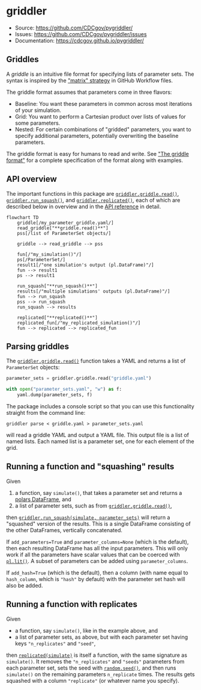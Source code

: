 # griddler

- Source: <https://github.com/CDCgov/pygriddler/>
- Issues: <https://github.com/CDCgov/pygriddler/issues>
- Documentation: <https://cdcgov.github.io/pygriddler/>

## Griddles

A _griddle_ is an intuitive file format for specifying lists of parameter sets. The syntax is inspired by the ["matrix" strategy](https://docs.github.com/en/actions/using-workflows/workflow-syntax-for-github-actions#jobsjob_idstrategymatrix) in GitHub Workflow files.

The griddle format assumes that parameters come in three flavors:

- Baseline: You want these parameters in common across most iterations of your simulation.
- Grid: You want to perform a Cartesian product over lists of values for some parameters.
- Nested: For certain combinations of "gridded" parameters, you want to specify additional parameters, potentially overwriting the baseline parameters.

The griddle format is easy for humans to read and write. See ["The griddle format"](griddle.md) for a complete specification of the format along with examples.

## API overview

The important functions in this package are [`griddler.griddle.read()`](reference.md#griddler.griddle.read), [`griddler.run_squash()`](reference.md#griddler.run_squash), and [`griddler.replicated()`](reference.md#griddler.replicated), each of which are described below in overview and in the [API reference](reference.md) in detail.

```mermaid
flowchart TD
    griddle[/my_parameter_griddle.yaml/]
    read_griddle["**griddle.read()**"]
    pss[/list of ParameterSet objects/]

    griddle --> read_griddle --> pss

    fun[/"my_simulation()"/]
    ps[/ParameterSet/]
    result1[/"one simulation's output (pl.DataFrame)"/]
    fun --> result1
    ps --> result1

    run_squash["**run_squash()**"]
    results[/"multiple simulations' outputs (pl.DataFrame)"/]
    fun --> run_squash
    pss --> run_squash
    run_squash --> results

    replicated["**replicated()**"]
    replicated_fun[/"my_replicated_simulation()"/]
    fun --> replicated --> replicated_fun
```

## Parsing griddles

The [`griddler.griddle.read()`](reference.md#griddler.griddle.read) function takes a YAML and returns a list of `ParameterSet` objects:

```python
parameter_sets = griddler.griddle.read("griddle.yaml")

with open("parameter_sets.yaml", "w") as f:
    yaml.dump(parameter_sets, f)
```

The package includes a console script so that you can use this functionality straight from the command line:

```
griddler parse < griddle.yaml > parameter_sets.yaml
```

will read a griddle YAML and output a YAML file. This output file is a list of named lists. Each named list is a parameter set, one for each element of the grid.

## Running a function and "squashing" results

Given

1. a function, say `simulate()`, that takes a parameter set and returns a [polars DataFrame](https://docs.pola.rs/py-polars/html/reference/dataframe/index.html), and
2. a list of parameter sets, such as from [`griddler.griddle.read()`](reference.md#griddler.griddle.read),

then [`griddler.run_squash(simulate, parameter_sets)`](reference.md#griddler.run_squash) will return a "squashed" version of the results. This is a single DataFrame consisting of the other DataFrames, vertically concatenated.

If `add_parameters=True` and `parameter_columns=None` (which is the default), then each resulting DataFrame has all the input parameters. This will only work if all the parameters have scalar values that can be coerced with [`pl.lit()`](https://docs.pola.rs/api/python/stable/reference/expressions/api/polars.lit.html). A subset of parameters can be added using `parameter_columns`.

If `add_hash=True` (which is the default), then a column (with name equal to `hash_column`, which is `"hash"` by default) with the parameter set hash will also be added.

## Running a function with replicates

Given

- a function, say `simulate()`, like in the example above, and
- a list of parameter sets, as above, but with each parameter set having keys `"n_replicates"` and `"seed"`,

then [`replicated(simulate)`](reference.md#griddler.replicated) is itself a function, with the same signature as `simulate()`. It removes the `"n_replicates"` and `"seeds"` parameters from each parameter set, sets the seed with [`random.seed()`](https://docs.python.org/3/library/random.html#random.seed), and then runs `simulate()` on the remaining parameters `n_replicate` times. The results gets squashed with a column `"replicate"` (or whatever name you specify).
